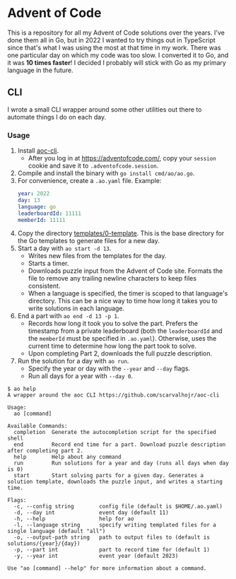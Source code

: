 # Advent of Code

This is a repository for all my Advent of Code solutions over the years. I've done them all in Go, but in 2022 I wanted to try things out in TypeScript since that's what I was using the most at that time in my work. There was one particular day on which my code was too slow. I converted it to Go, and it was **10 times faster**! I decided I probably will stick with Go as my primary language in the future.

## CLI

I wrote a small CLI wrapper around some other utilities out there to automate things I do on each day.

### Usage

1. Install [aoc-cli](https://github.com/scarvalhojr/aoc-cli).
    - After you log in at https://adventofcode.com/, copy your `session` cookie and save it to `.adventofcode.session`.
2. Compile and install the binary with `go install cmd/ao/ao.go`.
3. For convenience, create a `.ao.yaml` file. Example:
    ```yaml
    year: 2022
    day: 13
    language: go
    leaderboardId: 11111
    memberId: 11111
    ```
4. Copy the directory [templates/0-template](templates/0-template). This is the base directory for the Go templates to generate files for a new day.
5. Start a day with `ao start -d 13`.
    - Writes new files from the templates for the day.
    - Starts a timer.
    - Downloads puzzle input from the Advent of Code site. Formats the file to remove any trailing newline characters to keep files consistent.
    - When a language is specified, the timer is scoped to that language's directory. This can be a nice way to time how long it takes you to write solutions in each language.
6. End a part with `ao end -d 13 -p 1`.
    - Records how long it took you to solve the part. Prefers the timestamp from a private leaderboard (both the `leaderboardId` and the `memberId` must be specified in `.ao.yaml`). Otherwise, uses the current time to determine how long the part took to solve.
    - Upon completing Part 2, downloads the full puzzle description.
7. Run the solution for a day with `ao run`.
    - Specify the year or day with the `--year` and `--day` flags.
    - Run all days for a year with `--day 0`.

```shell
$ ao help
A wrapper around the aoc CLI https://github.com/scarvalhojr/aoc-cli

Usage:
  ao [command]

Available Commands:
  completion  Generate the autocompletion script for the specified shell
  end         Record end time for a part. Download puzzle description after completing part 2.
  help        Help about any command
  run         Run solutions for a year and day (runs all days when day is 0)
  start       Start solving parts for a given day. Generates a solution template, downloads the puzzle input, and writes a starting time.

Flags:
  -c, --config string        config file (default is $HOME/.ao.yaml)
  -d, --day int              event day (default 11)
  -h, --help                 help for ao
  -l, --language string      specify writing templated files for a single language (default "all")
  -o, --output-path string   path to output files to (default is solutions/{year}/{day})
  -p, --part int             part to record time for (default 1)
  -y, --year int             event year (default 2023)

Use "ao [command] --help" for more information about a command.
```
